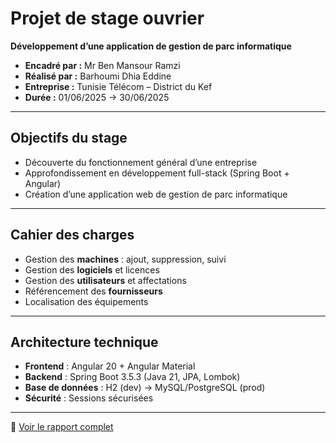 # Projet de stage ouvrier
**Développement d’une application de gestion de parc informatique**

- **Encadré par :** Mr Ben Mansour Ramzi  
- **Réalisé par :** Barhoumi Dhia Eddine  
- **Entreprise :** Tunisie Télécom – District du Kef  
- **Durée :** 01/06/2025 → 30/06/2025  

---

## Objectifs du stage
- Découverte du fonctionnement général d’une entreprise  
- Approfondissement en développement full-stack (Spring Boot + Angular)  
- Création d’une application web de gestion de parc informatique  

---

## Cahier des charges
- Gestion des **machines** : ajout, suppression, suivi  
- Gestion des **logiciels** et licences  
- Gestion des **utilisateurs** et affectations  
- Référencement des **fournisseurs**  
- Localisation des équipements  

---

## Architecture technique
- **Frontend** : Angular 20 + Angular Material  
- **Backend** : Spring Boot 3.5.3 (Java 21, JPA, Lombok)  
- **Base de données** : H2 (dev) → MySQL/PostgreSQL (prod)  
- **Sécurité** : Sessions sécurisées  

---

📄 [Voir le rapport complet](stage.pdf)

